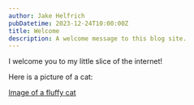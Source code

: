 ```yaml
---
author: Jake Helfrich
pubDatetime: 2023-12-24T10:00:00Z
title: Welcome
description: A welcome message to this blog site.
---
```


I welcome you to my little slice of the internet!

Here is a picture of a cat:

[Image of a fluffy cat](./assets/fluffy.jpg)
